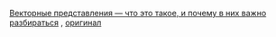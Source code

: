 [Векторные представления — что это такое, и почему в них важно разбираться](https://habr.com/ru/articles/781408/) , [оригинал](https://simonwillison.net/2023/Oct/23/embeddings/)
